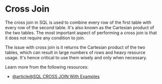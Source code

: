 # Cross Join

The cross join in SQL is used to combine every row of the first table with every row of the second table. It's also known as the Cartesian product of the two tables. The most important aspect of performing a cross join is that it does not require any condition to join.

The issue with cross join is it returns the Cartesian product of the two tables, which can result in large numbers of rows and heavy resource usage. It's hence critical to use them wisely and only when necessary.

Learn more from the following resources:

- [@article@SQL CROSS JOIN With Examples](https://www.sqlshack.com/sql-cross-join-with-examples/)